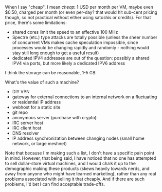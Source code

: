 When I say "cheap", I mean _cheap_: 1 USD per month per VM, maybe even $0.50, charged per month (or even per-day? that would hit sub-cent pricing though, so not practical without either using satoshis or credits).  For that price, there's some limitations: 

- shared cores limit the speed to an effective 100 MHz
- Spectre (etc.) type attacks are totally possible (unless the sheer number of concurrent VMs makes cache speculation impossible, since processes would be changing rapidly and randomly - nothing would stay still long enough to get a useful result)
- dedicated IPV4 addresses are out of the question: possibly a shared IPV4 via ports, but more likely a dedicated IPV6 address

I think the storage can be reasonable, 1-5 GB.

What's the value of such a machine?

- DIY VPN
- gateway for external connections to an internal network on a fluctuating or residential IP address
- webhost for a static site
- git repo
- anonymous server (purchase with crypto)
- IRC server host
- IRC client host
- DNS resolver
- IP address synchronization between changing nodes (small home network, or large meshnet)

Note that because I'm making such a list, I don't have a specific pain point in mind. However, that being said, I have noticed that no one has attempted to sell dollar-store virtual machines, and I would chalk it up to the demographic making these products (skews heavily towards nerds, and away from anyone who might have learned marketing), rather than any real problems associated with selling it that cheaply. And if there are such problems, I'd bet I can find acceptable trade-offs.
